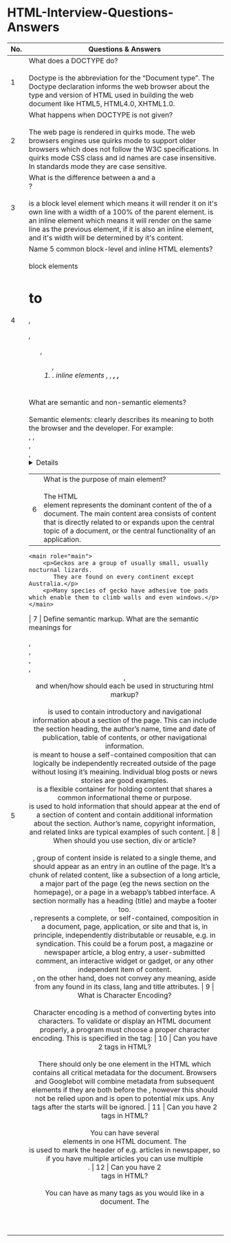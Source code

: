 # HTML-Interview-Questions-Answers

| No. | Questions & Answers                                                                                                                                                  |
| --- | ----------------------------------------------------------------------------------------------------------------------------------------------------------------- |
| 1   | What does a DOCTYPE do? <br/><br/> Doctype is the abbreviation for the “Document type”. The Doctype declaration informs the web browser about the type and version of HTML used in building the web document like HTML5, HTML4.0, XHTML1.0.
| 2   | What happens when DOCTYPE is not given? <br/><br/> The web page is rendered in quirks mode. The web browsers engines use quirks mode to support older browsers which does not follow the W3C specifications. In quirks mode CSS class and id names are case insensitive. In standards mode they are case sensitive.
| 3   | What is the difference between a <span> and a <div>? <br/><br/> <div> is a block level element which means it will render it on it's own line with a width of a 100% of the parent element. <span> is an inline element which means it will render on the same line as the previous element, if it is also an inline element, and it's width will be determined by it's content.
| 4   | Name 5 common block-level and inline HTML elements? <br/><br/> block elements <h1> to <h6>, <p>, <ul>, <ol>, <li> . inline elements <span>, <a>, <strong>, <i>, <img>
| 5   | What are semantic and non-semantic elements? <br/><br/> Semantic elements: clearly describes its meaning to both the browser and the developer. For example: <form>, <table>, <article>, <aside>, <details>, <figcaption>, <figure>, <footer>, <header>, <main>, <mark>, <nav>, <section>, <summary>, <time> clearly defines its content. Non-semantic elements: <div> and <span> tells nothing about its content.
| 6   | What is the purpose of main element? <br/><br/> The HTML <main> element represents the dominant content of the <body> of a document. The main content area consists of content that is directly related to or expands upon the central topic of a document, or the central functionality of an application.
```
<main role="main">
    <p>Geckos are a group of usually small, usually nocturnal lizards. 
       They are found on every continent except Australia.</p>
    <p>Many species of gecko have adhesive toe pads which enable them to climb walls and even windows.</p>
</main>
```
| 7   | Define semantic markup. What are the semantic meanings for <section>, <article>, <aside>, <nav>, <header>, <footer> and when/how should each be used in structuring html markup? <br/><br/> <header> is used to contain introductory and navigational information about a section of the page. This can include the section heading, the author’s name, time and date of publication, table of contents, or other navigational information. <article> is meant to house a self-contained composition that can logically be independently recreated outside of the page without losing it’s meaining. Individual blog posts or news stories are good examples. <section> is a flexible container for holding content that shares a common informational theme or purpose. <footer> is used to hold information that should appear at the end of a section of content and contain additional information about the section. Author’s name, copyright information, and related links are typical examples of such content.
| 8   | When should you use section, div or article? <br/><br/> <section>, group of content inside is related to a single theme, and should appear as an entry in an outline of the page. It’s a chunk of related content, like a subsection of a long article, a major part of the page (eg the news section on the homepage), or a page in a webapp’s tabbed interface. A section normally has a heading (title) and maybe a footer too. <article>, represents a complete, or self-contained, composition in a document, page, application, or site and that is, in principle, independently distributable or reusable, e.g. in syndication. This could be a forum post, a magazine or newspaper article, a blog entry, a user-submitted comment, an interactive widget or gadget, or any other independent item of content. <div>, on the other hand, does not convey any meaning, aside from any found in its class, lang and title attributes.
| 9   | What is Character Encoding? <br/><br/> Character encoding is a method of converting bytes into characters. To validate or display an HTML document properly, a program must choose a proper character encoding. This is specified in the tag: <meta charset="utf-8"/>
| 10   | Can you have 2 <head> tags in HTML? <br/><br/> There should only be one <head> element in the HTML which contains all critical metadata for the document. Browsers and Googlebot will combine metadata from subsequent <head> elements if they are both before the <body>, however this should not be relied upon and is open to potential mix ups. Any <head> tags after the <body> starts will be ignored.
| 11   | Can you have 2 <header> tags in HTML? <br/><br/> You can have several <header> elements in one HTML document. The <header> is used to mark the header of e.g. articles in newspaper, so if you have multiple articles you can use multiple <header>.
| 12   | Can you have 2 <header> tags in HTML? <br/><br/> You can have as many <SCRIPT></SCRIPT> tags as you would like in a document. The <SCRIPT> tags are processed as they are encountered.
| 13   | Can I have two <main> tags in HTML? <br/><br/> A document mustn't have more than one <main> element that doesn't have the hidden attribute specified. The content inside the <main> element should be unique to the document. It should not contain any content that is repeated across documents such as sidebars, navigation links, copyright information, site logos, and search forms.
| 14   | Can have multiple <html><body> </html></body> in same file? <br/><br/> An HTML document can only have one html tag and one body tag. If you just put several HTML document together, it will be an invalid document, and the browsers may have problems displaying it.
| 15   | Can HTML have multiple titles? <br/><br/> The HTML standard specifies that there may be only one title tag for a page. If there is more than one title tag present, search engines may be confused about which tag to use. As a result, the search engine may combine the titles, ignore them altogether, or pick up one at random.
| 16   | What does HTML stand for? <br/><br/> HTML stands for Hyper Text Markup Language. HTML is the standard markup language for creating Web pages.
| 17   | Is h1 an empty tag? <br/><br/> The header 1 (h1) tag is considered important to help both users and search engines to quickly understand what content they can expect to find on the page. If the h1 is empty, this represents a missed optimization opportunity.
| 18   | What is the difference between div and P? <br/><br/> P is use for Paragraphs Div is use for grouping elements. They have semantic difference - a <div> element is designed to describe a container of data whereas a <p> element is designed to describe a paragraph of content. The semantics make all the difference.
| 19   | Which one is an empty tag? <br/><br/> Elements with no closing tag are known as an empty tag. For eg: <br>, <link>, <img>, <hr>, <meta>, <source> etc. Since we can not specify anything in between those. HTML element which does not have a closing tag are called Empty elements.
| 20   | Which is container tag? <br/><br/> Container tags require a starting as well as an ending tag. <HTML>and </HTML>, <TITLE> and </TITLE> are examples of container tags.
| 21   | Why is div called div? <br/><br/> <div> stands for division. The elements allow semantic attributes (e.g. lang="en-US" ), CSS styling (e.g., color and typography), or client-side scripting (e.g., animation, hiding, and augmentation) to be applied.
| 22   | difference between body and main tag? <br/><br/> The main element is used to differentiate the main content of the page from other content such as navigation links or ads. In summary, the body element represents all the content on the webpage, while the main element represents the main content of the webpage.


